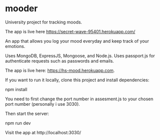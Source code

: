 # mooder
University project for tracking moods. 

The app is live here https://secret-wave-95401.herokuapp.com/

An app that allows you log your mood everyday and keep track of your emotions.

Uses MongoDB, ExpressJS, Mongoose, and Node.js.
Uses passport.js for authenticate requests such as passwords and emails.

The app is live here: https://hs-mood.herokuapp.com.

If you want to run it locally, clone this project and install dependencies:

npm install

You need to first change the port number in assesment.js to your chosen port number (personally i use 3030).

Then start the server: 

npm run dev

Visit the app at http://localhost:3030/



